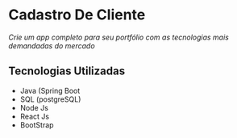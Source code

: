 # Cadastro De Cliente
  *Crie um app completo para seu portfólio com as tecnologias mais demandadas do mercado*

## Tecnologias Utilizadas
- Java (Spring Boot
- SQL (postgreSQL)
- Node Js
- React Js
- BootStrap
